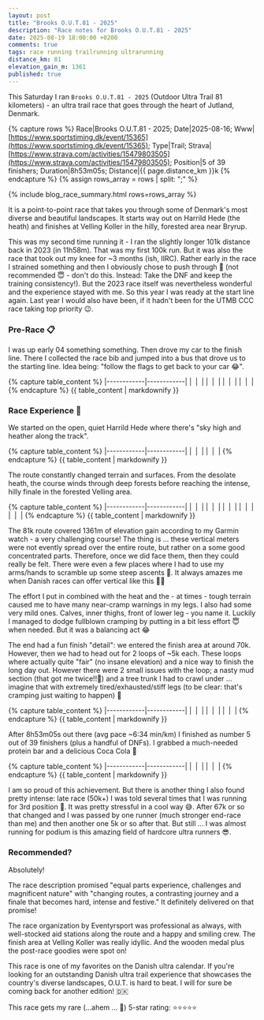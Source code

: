 ```yaml
---
layout: post
title: "Brooks O.U.T.81 - 2025"
description: "Race notes for Brooks O.U.T.81 - 2025"
date: 2025-08-19 18:00:00 +0200
comments: true
tags: race running trailrunning ultrarunning
distance_km: 81
elevation_gain_m: 1361
published: true
---
```


This Saturday I ran `Brooks O.U.T.81 - 2025` (Outdoor Ultra Trail 81 kilometers) - an ultra trail race that goes through the heart of Jutland, Denmark.

{% capture rows %}
Race|Brooks O.U.T.81 - 2025;
Date|2025-08-16;
Www|[https://www.sportstiming.dk/event/15365](https://www.sportstiming.dk/event/15365);
Type|Trail;
Strava|[https://www.strava.com/activities/15479803505](https://www.strava.com/activities/15479803505);
Position|5 of 39 finishers;
Duration|8h53m05s;
Distance|{{ page.distance_km }}k
{% endcapture %}
{% assign rows_array = rows | split: ";" %}

{% include blog_race_summary.html rows=rows_array %}

It is a point-to-point race that takes you through some of Denmark's most diverse and beautiful landscapes. It starts way out on Harrild Hede (the heath) and finishes at Velling Koller in the hilly, forested area near Bryrup.

This was my second time running it - I ran the slightly longer 101k distance back in 2023 (in 11h58m). That was my first 100k run. But it was also the race that took out my knee for ~3 months (ish, IIRC). Rather early in the race I strained something and then I obviously chose to push through 🙊 (not recommended 😇 - don't do this. Instead: Take the DNF and keep the training consistency!). But the 2023 race itself was nevertheless wonderful and the experience stayed with me. So this year I was ready at the start line again. Last year I would also have been, if it hadn't been for the UTMB CCC race taking top priority 😉.

### Pre-Race 📋

I was up early 04 something something. Then drove my car to the finish line. There I collected the race bib and jumped into a bus that drove us to the starting line. Idea being: "follow the flags to get back to your car 😂". 

{% capture table_content %}
|------------|------------|
| <img src="/img_running/2025-08-16/IMG_7671.jpg" alt="" class="w-100 pl-2 pr-2" style="max-width: 350px" /> | <img src="/img_running/2025-08-16/IMG_7672.jpg" alt="" class="w-100 pl-2 pr-2" style="max-width: 350px" /> |
| <img src="/img_running/2025-08-16/IMG_7673.jpg" alt="" class="w-100 pl-2 pr-2" style="max-width: 350px" /> | <img src="/img_running/2025-08-16/IMG_7674.jpg" alt="" class="w-100 pl-2 pr-2" style="max-width: 350px" /> |
| <img src="/img_running/2025-08-16/IMG_7675.jpg" alt="" class="w-100 pl-2 pr-2" style="max-width: 350px" /> | <img src="/img_running/2025-08-16/IMG_7677.jpg" alt="" class="w-100 pl-2 pr-2" style="max-width: 350px" /> |
| <img src="/img_running/2025-08-16/IMG_7678.jpg" alt="" class="w-100 pl-2 pr-2" style="max-width: 350px" /> | <img src="/img_running/2025-08-16/IMG_7679.jpg" alt="" class="w-100 pl-2 pr-2" style="max-width: 350px" /> |
{% endcapture %}
{{ table_content | markdownify }} 

### Race Experience 🌟

We started on the open, quiet Harrild Hede where there's "sky high and heather along the track".

{% capture table_content %}
|------------|------------|
| <img src="/img_running/2025-08-16/IMG_7681.jpg" alt="" class="w-100 pl-2 pr-2" style="max-width: 350px" /> | <img src="/img_running/2025-08-16/IMG_7682.jpg" alt="" class="w-100 pl-2 pr-2" style="max-width: 350px" /> |
| <img src="/img_running/2025-08-16/IMG_7683.jpg" alt="" class="w-100 pl-2 pr-2" style="max-width: 350px" /> | <img src="/img_running/2025-08-16/IMG_7684.jpg" alt="" class="w-100 pl-2 pr-2" style="max-width: 350px" /> |
{% endcapture %}
{{ table_content | markdownify }}

The route constantly changed terrain and surfaces. From the desolate heath, the course winds through deep forests before reaching the intense, hilly finale in the forested Velling area.

{% capture table_content %}
|------------|------------|
| <img src="/img_running/2025-08-16/IMG_7686.jpg" alt="" class="w-100 pl-2 pr-2" style="max-width: 350px" /> | <img src="/img_running/2025-08-16/IMG_7687.jpg" alt="" class="w-100 pl-2 pr-2" style="max-width: 350px" /> |
| <img src="/img_running/2025-08-16/IMG_7688.jpg" alt="" class="w-100 pl-2 pr-2" style="max-width: 350px" /> | <img src="/img_running/2025-08-16/IMG_7689.jpg" alt="" class="w-100 pl-2 pr-2" style="max-width: 350px" /> |
| <img src="/img_running/2025-08-16/IMG_7690.jpg" alt="" class="w-100 pl-2 pr-2" style="max-width: 350px" /> | <img src="/img_running/2025-08-16/IMG_7691.jpg" alt="" class="w-100 pl-2 pr-2" style="max-width: 350px" /> |
| <img src="/img_running/2025-08-16/IMG_7692.jpg" alt="" class="w-100 pl-2 pr-2" style="max-width: 350px" /> | <img src="/img_running/2025-08-16/IMG_7693.jpg" alt="" class="w-100 pl-2 pr-2" style="max-width: 350px" /> |
| <img src="/img_running/2025-08-16/IMG_7695.jpg" alt="" class="w-100 pl-2 pr-2" style="max-width: 350px" /> | <img src="/img_running/2025-08-16/IMG_7696.jpg" alt="" class="w-100 pl-2 pr-2" style="max-width: 350px" /> |
{% endcapture %}
{{ table_content | markdownify }}

The 81k route covered 1361m of elevation gain according to my Garmin watch - a very challenging course! The thing is ... these vertical meters were not evently spread over the entire route, but rather on a some good concentrated parts. Therefore, once we did face them, then they could really be felt. There were even a few places where I had to use my arms/hands to scramble up some steep ascents 🐐. It always amazes me when Danish races can offer vertical like this 👍🏻

The effort I put in combined with the heat and the - at times - tough terrain caused me to have many near-cramp warnings in my legs. I also had some very mild ones. Calves, inner thighs, front of lower leg - you name it. Luckily I managed to dodge fullblown cramping by putting in a bit less effort 😇 when needed.  But it was a balancing act 😂

The end had a fun finish "detail": we entered the finish area at around 70k. However, then we had to head out for 2 loops of ~5k each. These loops where actually quite "fair" (no insane elevation) and a nice way to finish the long day out. However there were 2 small issues with the loop; a nasty mud section (that got me twice!!🤨) and a tree trunk I had to crawl under ... imagine that with extremely tired/exhausted/stiff legs (to be clear: that's cramping just waiting to happen) 🤣

{% capture table_content %}
|------------|------------|
| <img src="/img_running/2025-08-16/IMG_7697.jpg" alt="" class="w-100 pl-2 pr-2" style="max-width: 350px" /> | <img src="/img_running/2025-08-16/IMG_7698.jpg" alt="" class="w-100 pl-2 pr-2" style="max-width: 350px" /> |
| <img src="/img_running/2025-08-16/IMG_7699.jpg" alt="" class="w-100 pl-2 pr-2" style="max-width: 350px" /> | <img src="/img_running/2025-08-16/IMG_7700.jpg" alt="" class="w-100 pl-2 pr-2" style="max-width: 350px" /> |
| <img src="/img_running/2025-08-16/IMG_7701.jpg" alt="" class="w-100 pl-2 pr-2" style="max-width: 350px" /> | <img src="/img_running/2025-08-16/IMG_7702.jpg" alt="" class="w-100 pl-2 pr-2" style="max-width: 350px" /> |
{% endcapture %}
{{ table_content | markdownify }}

After 8h53m05s out there (avg pace ~6:34 min/km) I finished as number 5 out of 39 finishers (plus a handful of DNFs). I grabbed a much-needed protein bar and a delicious Coca Cola 🤤

{% capture table_content %}
|------------|------------|
| <img src="/img_running/2025-08-16/IMG_7705.jpg" alt="" class="w-100 pl-2 pr-2" style="max-width: 350px" /> | <img src="/img_running/2025-08-16/IMG_7704.jpg" alt="" class="w-100 pl-2 pr-2" style="max-width: 350px" /> |
| <img src="/img_running/2025-08-16/IMG_7707.jpg" alt="" class="w-100 pl-2 pr-2" style="max-width: 350px" /> | <img src="/img_running/2025-08-16/IMG_7710.jpg" alt="" class="w-100 pl-2 pr-2" style="max-width: 350px" /> |
{% endcapture %}
{{ table_content | markdownify }}

I am so proud of this achievement. But there is another thing I also found pretty intense: late race (50k+) I was told several times that I was running for 3rd position 🤯. It was pretty stressful in a cool way 😅. After 67k or so that changed and I was passed by one runner (much stronger end-race than me) and then another one 5k or so after that. But still ... I was almost running for podium is this amazing field of hardcore ultra runners 😎.

### Recommended?

Absolutely! 

The race description promised "equal parts experience, challenges and magnificent nature" with "changing routes, a contrasting journey and a finale that becomes hard, intense and festive." It definitely delivered on that promise! 

The race organization by Eventyrsport was professional as always, with well-stocked aid stations along the route and a happy and smiling crew. The finish area at Velling Koller was really idyllic. And the wooden medal plus the post-race goodies were spot on!

This race is one of my favorites on the Danish ultra calendar. If you're looking for an outstanding Danish ultra trail experience that showcases the country's diverse landscapes, O.U.T. is hard to beat. I will for sure be coming back for another edition! 🇩🇰

This race gets my rare (...ahem ... 🤣) 5-star rating: ⭐️⭐️⭐️⭐️⭐️